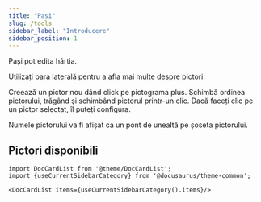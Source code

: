 ```yaml
---
title: "Pași"
slug: /tools
sidebar_label: "Introducere"
sidebar_position: 1
---
```



Pași pot edita hârtia.

Utilizați bara laterală pentru a afla mai multe despre pictori.

Creează un pictor nou dând click pe pictograma plus. Schimbă ordinea pictorului, trăgând şi schimbând pictorul printr-un clic. Dacă faceți clic pe un pictor selectat, îl puteți configura.

Numele pictorului va fi afișat ca un pont de unealtă pe șoseta pictorului.

## Pictori disponibili

```mdx-code-block
import DocCardList from '@theme/DocCardList';
import {useCurrentSidebarCategory} from '@docusaurus/theme-common';

<DocCardList items={useCurrentSidebarCategory().items}/>
```
